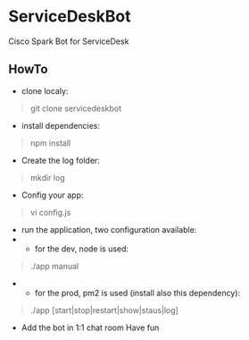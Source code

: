 # ServiceDeskBot
Cisco Spark Bot for ServiceDesk
## HowTo
* clone localy:
> git clone servicedeskbot
* install dependencies:
> npm install
* Create the log folder:
> mkdir log
* Config your app:
> vi config.js
* run the application, two configuration available:
* * for the dev, node is used:
> ./app manual
* * for the prod, pm2 is used (install also this dependency):
> ./app [start|stop|restart|show|staus|log]
* Add the bot in 1:1 chat room
Have fun
